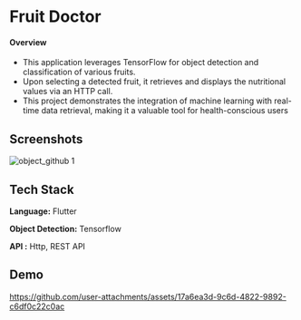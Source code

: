
# Fruit Doctor


 






#### Overview

* This application leverages TensorFlow for object detection and classification of various fruits. 
* Upon selecting a detected fruit, it retrieves and displays the nutritional values via an HTTP call. 
* This project demonstrates the integration of machine learning with real-time data retrieval, making it a valuable tool for health-conscious users


## Screenshots

![object_github 1](https://github.com/user-attachments/assets/9e42febb-1edd-4fdc-afb0-068a49ce3633)


## Tech Stack

**Language:** Flutter

**Object Detection:** Tensorflow

**API :** Http, REST API
## Demo

https://github.com/user-attachments/assets/17a6ea3d-9c6d-4822-9892-c6df0c22c0ac


